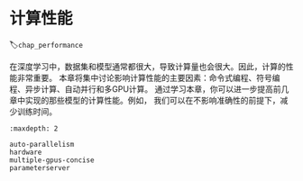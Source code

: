 # 计算性能
:label:`chap_performance`

在深度学习中，数据集和模型通常都很大，导致计算量也会很大。因此，计算的性能非常重要。
本章将集中讨论影响计算性能的主要因素：命令式编程、符号编程、异步计算、自动并行和多GPU计算。
通过学习本章，你可以进一步提高前几章中实现的那些模型的计算性能。例如，
我们可以在不影响准确性的前提下，减少训练时间。

```toc
:maxdepth: 2

auto-parallelism
hardware
multiple-gpus-concise
parameterserver
```
